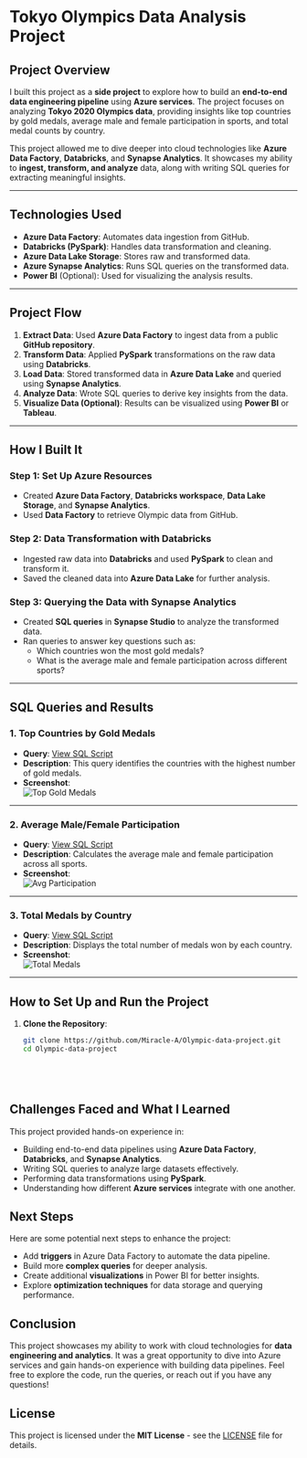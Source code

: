 # **Tokyo Olympics Data Analysis Project**  

## **Project Overview**  
I built this project as a **side project** to explore how to build an **end-to-end data engineering pipeline** using **Azure services**. The project focuses on analyzing **Tokyo 2020 Olympics data**, providing insights like top countries by gold medals, average male and female participation in sports, and total medal counts by country.  

This project allowed me to dive deeper into cloud technologies like **Azure Data Factory**, **Databricks**, and **Synapse Analytics**. It showcases my ability to **ingest, transform, and analyze** data, along with writing SQL queries for extracting meaningful insights.  

---

## **Technologies Used**  
- **Azure Data Factory**: Automates data ingestion from GitHub.  
- **Databricks (PySpark)**: Handles data transformation and cleaning.  
- **Azure Data Lake Storage**: Stores raw and transformed data.  
- **Azure Synapse Analytics**: Runs SQL queries on the transformed data.  
- **Power BI** (Optional): Used for visualizing the analysis results.  

---

## **Project Flow**  
1. **Extract Data**: Used **Azure Data Factory** to ingest data from a public **GitHub repository**.  
2. **Transform Data**: Applied **PySpark** transformations on the raw data using **Databricks**.  
3. **Load Data**: Stored transformed data in **Azure Data Lake** and queried using **Synapse Analytics**.  
4. **Analyze Data**: Wrote SQL queries to derive key insights from the data.  
5. **Visualize Data (Optional)**: Results can be visualized using **Power BI** or **Tableau**.  

---

## **How I Built It**  
### Step 1: Set Up Azure Resources  
- Created **Azure Data Factory**, **Databricks workspace**, **Data Lake Storage**, and **Synapse Analytics**.  
- Used **Data Factory** to retrieve Olympic data from GitHub.  

### Step 2: Data Transformation with Databricks  
- Ingested raw data into **Databricks** and used **PySpark** to clean and transform it.  
- Saved the cleaned data into **Azure Data Lake** for further analysis.  

### Step 3: Querying the Data with Synapse Analytics  
- Created **SQL queries** in **Synapse Studio** to analyze the transformed data.  
- Ran queries to answer key questions such as:
  - Which countries won the most gold medals?  
  - What is the average male and female participation across different sports?  

---

## **SQL Queries and Results**  

### 1. **Top Countries by Gold Medals**  
- **Query**: [View SQL Script](./queries/top_gold_medals.sql)  
- **Description**: This query identifies the countries with the highest number of gold medals.  
- **Screenshot**:  
  ![Top Gold Medals](./screenshots/top_gold_medals.png)  

---

### 2. **Average Male/Female Participation**  
- **Query**: [View SQL Script](./queries/avg_participation.sql)  
- **Description**: Calculates the average male and female participation across all sports.  
- **Screenshot**:  
  ![Avg Participation](./screenshots/avg_participation.png)  

---

### 3. **Total Medals by Country**  
- **Query**: [View SQL Script](./queries/total_medals_by_country.sql)  
- **Description**: Displays the total number of medals won by each country.  
- **Screenshot**:  
  ![Total Medals](./screenshots/total_medals.png)  

---

## **How to Set Up and Run the Project**  

1. **Clone the Repository**:  
   ```bash
   git clone https://github.com/Miracle-A/Olympic-data-project.git
   cd Olympic-data-project






## Challenges Faced and What I Learned

This project provided hands-on experience in:
- Building end-to-end data pipelines using **Azure Data Factory**, **Databricks**, and **Synapse Analytics**.
- Writing SQL queries to analyze large datasets effectively.
- Performing data transformations using **PySpark**.
- Understanding how different **Azure services** integrate with one another.

## Next Steps

Here are some potential next steps to enhance the project:
- Add **triggers** in Azure Data Factory to automate the data pipeline.
- Build more **complex queries** for deeper analysis.
- Create additional **visualizations** in Power BI for better insights.
- Explore **optimization techniques** for data storage and querying performance.

## Conclusion

This project showcases my ability to work with cloud technologies for **data engineering and analytics**. It was a great opportunity to dive into Azure services and gain hands-on experience with building data pipelines. Feel free to explore the code, run the queries, or reach out if you have any questions!

## License

This project is licensed under the **MIT License** - see the [LICENSE](LICENSE) file for details.


